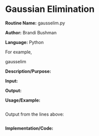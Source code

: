# Gaussian Elimination

**Routine Name:**           gausselim.py

**Author:** Brandi Bushman

**Language:** Python

For example,

  gausselim


**Description/Purpose:**  

**Input:** 

**Output:** 

**Usage/Example:**
~~~

~~~      
Output from the lines above:
~~~

~~~

**Implementation/Code:**
 
~~~

~~~
